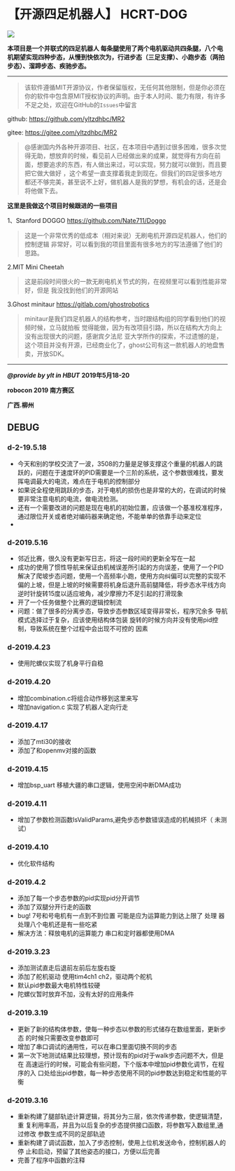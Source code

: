 ﻿# 【开源四足机器人】 HCRT-DOG

![](./img/Jump.gif)


**本项目是一个并联式的四足机器人 每条腿使用了两个电机驱动共四条腿，八个电机期望实现四种步态，从慢到快依次为，行进步态（三足支撑）、小跑步态（两拍步态）、溜蹄步态、疾驰步态。**

---
>该软件遵循MIT开源协议，作者保留版权，无任何其他限制，但是你必须在你的软件中包含原MIT授权协议的声明。由于本人时间、能力有限，有许多不足之处，欢迎在GitHub的`Issues`中留言

github: https://github.com/yltzdhbc/MR2

gitee: https://gitee.com/yltzdhbc/MR2

>@感谢国内外各种开源项目、社区，在本项目中遇到过很多困难，很多次觉得无助，想放弃的时候，看见前人已经做出来的成果，就觉得有方向在前面，想要追求的东西，有人做出来过，可以实现，努力就可以做到，而且要把它做大做好 ，这个希望一直支撑着我走到现在。但我们的四足很多地方都还不够完美，甚至说不上好，做机器人是我的梦想，有机会的话，还是会将他做下去。

**这里是我做这个项目时候跟进的一些项目**

1、Stanford DOGGO https://github.com/Nate711/Doggo
>这是一个非常优秀的低成本（相对来说）无刷电机开源四足机器人，他们的控制逻辑
非常好，可以看到我的项目里面有很多地方的写法遵循了他们的思路。

2.MIT Mini Cheetah

>这是前段时间很火的一款无刷电机关节式的狗，在视频里可以看到性能非常好，但是
我没找到他们的开源网站

3.Ghost minitaur https://gitlab.com/ghostrobotics
>minitaur是我们四足机器人的结构参考，当时跟结构组的同学看到他们的视频时候，立马就拍板
觉得能做，因为有改项目引路，所以在结构大方向上没有出现很大的问题，感谢宾夕法尼
亚大学所作的探索，不过遗憾的是，这个项目并没有开源，已经商业化了，ghost公司有这一款机器人的地盘售卖，开放SDK。

---


***@provide by ylt in HBUT*** **2019年5月18-20**

**robocon 2019 南方赛区**

**广西.柳州**

## DEBUG

### d-2-19.5.18
+ 今天和别的学校交流了一波，3508的力量是足够支撑这个重量的机器人的跳跃的，问题在于速度环的PID需要是一个三阶的系统，这个参数很难找，要发挥电调最大的电流，难点在于电机的控制部分
+ 如果说全程使用跳跃的步态，对于电机的损伤也是非常的大的，在调试的时候要非常注意电机的电流，做电流检测。
+ 还有一个需要改进的问题是现在电机的初始位置，应该做一个基准校准程序，通过限位开关或者绝对编码器来确定他，不能单单的依靠手动来定位
+ 



### d-2019.5.16
+ 邻近比赛，很久没有更新写日志，将这一段时间的更新全写在一起
+ 成功的使用了惯性导航来保证由机械误差所引起的方向误差，使用了一个PID
解决了爬坡步态问题，使用一个高频率小跑，使用方向纠偏可以完整的实现不
偏的上坡，但是上坡的时候需要将机身后退升高前腿降低，将步态水平线方向
逆时针旋转15度以适应坡角，减少摩擦力不足引起的打滑现象
+ 开了一个任务做整个比赛的逻辑控制流
+ 问题：做了很多的分离步态，导致步态参数区域变得非常长，程序冗余多
导航模式选择过于复杂，应该使用结构体包装
旋转的时候方向并没有使用pid控制，导致系统在整个过程中会出现不可控的
因素


### d-2019.4.23
+ 使用陀螺仪实现了机身平行自稳


### d-2019.4.20
 + 增加combination.c将组合动作移到这里来写
 + 增加navigation.c 实现了机器人定向行走


### d-2019.4.17
+ 添加了mti30的接收 
+ 添加了和openmv对接的函数


### d-2019.4.15
+ 增加bsp_uart 移植大疆的串口逻辑，使用空闲中断DMA成功


### d-2019.4.11
+ 增加了参数检测函数IsValidParams,避免步态参数错误造成的机械损坏（
未测试）


### d-2019.4.10
+ 优化软件结构


### d-2019.4.2
+ 添加了每一个步态参数的pid实现pid分开调节
+ 添加了双腿分开行走的函数
+ bug! 7号和号电机有一点到不到位置  可能是应为运算能力到达上限了 处理
器处理八个电机还是有一些吃紧
+ 解决方法：释放电机的运算能力 串口和定时器都使用DMA


### d-2019.3.23
+ 添加测试直走后退前左前后左旋右旋
+ 添加了舵机驱动 使用tim4ch1 ch2，驱动两个舵机
+ 默认pid参数最大电机特性较硬
+ 陀螺仪暂时放弃不加，没有太好的应用条件


### d-2019.3.19
+ 更新了新的结构体参数，使每一种步态以参数的形式储存在数组里面，更新步态
的时候只需要改变参数即可
+ 增加了串口调试的通用性，可以在串口里面切换不同的步态
+ 第一次下地测试结果比较理想，预计现有的pid对于walk步态问题不大，但是在
高速运行的时候，可能会有些问题，下个版本中增加pid参数化调节，在程序的入
口处给出pid参数，每一种步态使用不同的pid参数达到稳定和性能的平衡


### d-2019.3.16
+ 重新构建了腿部轨迹计算逻辑，将其分为三层，依次传递参数，使逻辑清楚，重
复利用率高，并且为以后复杂的步态提供接口函数，将参数写入数组里,通过修改
参数生成不同的足部轨迹
+ 重新构建了调试函数，加入了步态控制，使用上位机发送命令，控制机器人的停
止和启动，预留了其他姿态的接口，方便以后完善
+ 完善了程序中函数的注释


